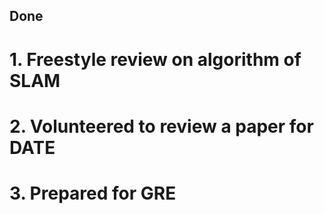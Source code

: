 ## Done
# 1. Freestyle review on algorithm of SLAM
# 2. Volunteered to review a paper for DATE
# 3. Prepared for GRE

